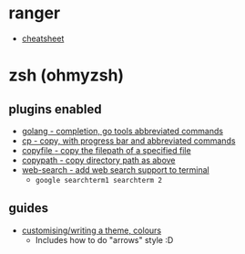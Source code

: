 

# ranger
 - [cheatsheet](https://github.com/ohmyzsh/ohmyzsh/wiki/Cheatsheet)

# zsh (ohmyzsh)
## plugins enabled
 - [golang - completion, go tools abbreviated commands](https://github.com/ohmyzsh/ohmyzsh/tree/master/plugins/golang)
 - [cp - copy, with progress bar and abbreviated commands](https://github.com/ohmyzsh/ohmyzsh/tree/master/plugins/cp)
 - [copyfile <filename> - copy the filepath of a specified file](https://github.com/ohmyzsh/ohmyzsh/tree/master/plugins/copyfile)
 - [copypath <dirname> - copy directory path as above](https://github.com/ohmyzsh/ohmyzsh/tree/master/plugins/copypath)
 - [web-search - add web search support to terminal](https://github.com/ohmyzsh/ohmyzsh/tree/master/plugins/web-search)
   - `google searchterm1 searchterm 2`


## guides
- [customising/writing a theme, colours](https://blog.carbonfive.com/writing-zsh-themes-a-quickref/)
  - Includes how to do "arrows" style :D